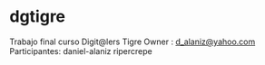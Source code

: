# dgtigre
Trabajo final curso Digit@lers Tigre
Owner : d_alaniz@yahoo.com
Participantes:
daniel-alaniz
ripercrepe
